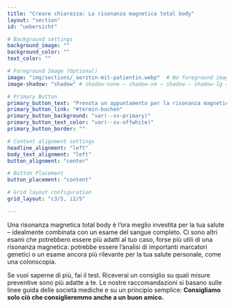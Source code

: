 ```yaml
---
title: "Creare chiarezza: La risonanza magnetica total body"
layout: "section"
id: "uebersicht"

# Background settings
background_image: ""
background_color: ""
text_color: ""

# Foreground Image (Optional)
image: "img/sections/_aerztin-mit-patientin.webp"  # No foreground image defined
image-shadow: "shadow" # shadow-none – shadow-sm – shadow – shadow-lg – large shadow 

# Primary Button
primary_button_text: "Prenota un appuntamento per la risonanza magnetica"
primary_button_link: "#termin-buchen"
primary_button_background: "var(--sv-primary)"
primary_button_text_color: "var(--sv-offwhite)"
primary_button_border: ""

# Content alignment settings
headline_alignment: "left"
body_text_alignment: "left"
button_alignment: "center"

# Button Placement
button_placement: "content"

# Grid layout configuration
grid_layout: "c3/5, i2/5"

---
```

Una risonanza magnetica total body è l’ora meglio investita per la tua salute – idealmente combinata con un esame del sangue completo. Ci sono altri esami che potrebbero essere più adatti al tuo caso, forse più utili di una risonanza magnetica: potrebbe essere l’analisi di importanti marcatori genetici o un esame ancora più rilevante per la tua salute personale, come una colonscopia.

Se vuoi saperne di più, fai il test. Riceverai un consiglio su quali misure preventive sono più adatte a te. Le nostre raccomandazioni si basano sulle linee guida delle società mediche e su un principio semplice: **Consigliamo solo ciò che consiglieremmo anche a un buon amico.**
